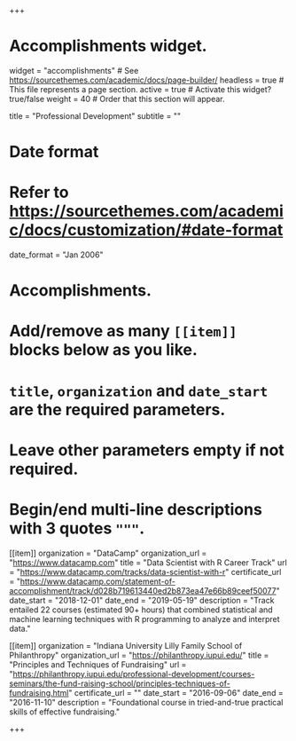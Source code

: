 +++
# Accomplishments widget.
widget = "accomplishments"  # See https://sourcethemes.com/academic/docs/page-builder/
headless = true  # This file represents a page section.
active = true  # Activate this widget? true/false
weight = 40  # Order that this section will appear.

title = "Professional Development"
subtitle = ""

# Date format
#   Refer to https://sourcethemes.com/academic/docs/customization/#date-format
date_format = "Jan 2006"

# Accomplishments.
#   Add/remove as many `[[item]]` blocks below as you like.
#   `title`, `organization` and `date_start` are the required parameters.
#   Leave other parameters empty if not required.
#   Begin/end multi-line descriptions with 3 quotes `"""`.
  
[[item]]
  organization = "DataCamp"
  organization_url = "https://www.datacamp.com"
  title = "Data Scientist with R Career Track"
  url = "https://www.datacamp.com/tracks/data-scientist-with-r"
  certificate_url = "https://www.datacamp.com/statement-of-accomplishment/track/d028b719613440ed2b873ea47e66b89ceef50077"
  date_start = "2018-12-01"
  date_end = "2019-05-19"
  description = "Track entailed 22 courses (estimated 90+ hours) that combined statistical and machine learning techniques with R programming to analyze and interpret data."

[[item]]
  organization = "Indiana University Lilly Family School of Philanthropy"
  organization_url = "https://philanthropy.iupui.edu/"
  title = "Principles and Techniques of Fundraising"
  url = "https://philanthropy.iupui.edu/professional-development/courses-seminars/the-fund-raising-school/principles-techniques-of-fundraising.html"
  certificate_url = ""
  date_start = "2016-09-06"
  date_end = "2016-11-10"
  description = "Foundational course in tried-and-true practical skills of effective fundraising."

+++
